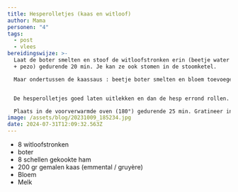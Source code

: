 ```yaml
---
title: Hesperolletjes (kaas en witloof)
author: Mama
personen: "4"
tags:
  - post
  - vlees
bereidingswijze: >-
  Laat de boter smelten en stoof de witloofstronken erin (beetje water toevoegen
  + pezo) gedurende 20 min. Je kan ze ook stomen in de stoomketel.

  Maar ondertussen de kaassaus : beetje boter smelten en bloem toevoegen. Melk bijvoegen en laten koken. Pas op het einde de gemalen kaas erin laten smelten. Niet meer later koken. Voeg eventueel nog melk toe.


  De hesperolletjes goed laten uitlekken en dan de hesp errond rollen. Schik in een ovenschotel. Overgiet met de kaassaus. Strooi eventueel wat paneermeel over en enkele klontjes boter.

  Plaats in de voorverwarmde oven (180°) gedurende 25 min. Gratineer indien gewenst.
image: /assets/blog/20231009_185234.jpg
date: 2024-07-31T12:09:32.563Z
---
```

* 8 witloofstronken
* boter
* 8 schellen gekookte ham
* 200 gr gemalen kaas (emmental / gruyère)
* Bloem
* Melk